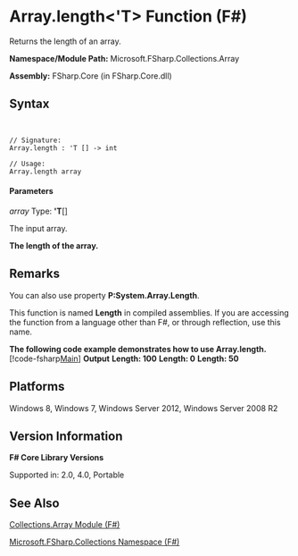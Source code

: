 # Array.length<'T> Function (F#)

Returns the length of an array.

**Namespace/Module Path:** Microsoft.FSharp.Collections.Array

**Assembly:** FSharp.Core (in FSharp.Core.dll)


## Syntax


```


// Signature:
Array.length : 'T [] -> int

// Usage:
Array.length array

```



#### Parameters
*array*
Type: **'T**[[]](http://msdn.microsoft.com/en-us/library/def20292-9aae-4596-9275-b94e594f8493)


The input array.



**The length of the array.**
## Remarks
You can also use property **P:System.Array.Length**.

This function is named **Length** in compiled assemblies. If you are accessing the function from a language other than F#, or through reflection, use this name.

**The following code example demonstrates how to use Array.length.**
[!code-fsharp[Main](snippets/fsarrays/snippet50.fs)]
**Output**
**Length: 100**
**Length: 0**
**Length: 50**
## Platforms
Windows 8, Windows 7, Windows Server 2012, Windows Server 2008 R2


## Version Information
**F# Core Library Versions**

Supported in: 2.0, 4.0, Portable




## See Also
[Collections.Array Module &#40;F&#35;&#41;](Collections.Array+Module+%28FSharp%29.md)

[Microsoft.FSharp.Collections Namespace &#40;F&#35;&#41;](Microsoft.FSharp.Collections+Namespace+%28FSharp%29.md)

